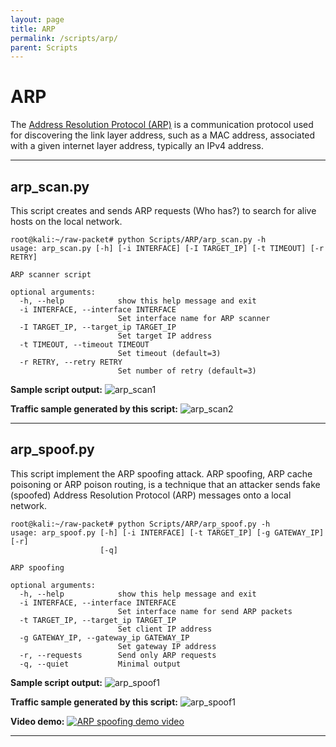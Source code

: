 ```yaml
---
layout: page
title: ARP
permalink: /scripts/arp/
parent: Scripts
---
```

# ARP

The [Address Resolution Protocol (ARP)](https://en.wikipedia.org/wiki/Address_Resolution_Protocol) is a communication protocol used for discovering the link layer address, such as a MAC address, associated with a given internet layer address, typically an IPv4 address.

---

## arp_scan.py
This script creates and sends ARP requests (Who has?) to search for alive hosts on the local network.

```
root@kali:~/raw-packet# python Scripts/ARP/arp_scan.py -h
usage: arp_scan.py [-h] [-i INTERFACE] [-I TARGET_IP] [-t TIMEOUT] [-r RETRY]

ARP scanner script

optional arguments:
  -h, --help            show this help message and exit
  -i INTERFACE, --interface INTERFACE
                        Set interface name for ARP scanner
  -I TARGET_IP, --target_ip TARGET_IP
                        Set target IP address
  -t TIMEOUT, --timeout TIMEOUT
                        Set timeout (default=3)
  -r RETRY, --retry RETRY
                        Set number of retry (default=3)
```

**Sample script output:**
![arp_scan1](https://camo.githubusercontent.com/a2614110d00667ea180cd5ad04053696790acda3/68747470733a2f2f7261772d7061636b65742e6769746875622e696f2f7374617469632f696d616765732f73637265656e73686f74732f6172705f7363616e2e70795f73637265656e73686f742e706e67)

**Traffic sample generated by this script:**
![arp_scan2](https://camo.githubusercontent.com/f6c412f3381c73d2b4cf5c6b034af4e7ddc313ae/68747470733a2f2f7261772d7061636b65742e6769746875622e696f2f7374617469632f696d616765732f73637265656e73686f74732f6172705f7363616e2e70795f747261666669632e706e67)

---

## arp_spoof.py

This script implement the ARP spoofing attack. 
ARP spoofing, ARP cache poisoning or ARP poison routing, is a technique that  an attacker sends fake (spoofed) Address Resolution Protocol (ARP) messages onto a local network.

```
root@kali:~/raw-packet# python Scripts/ARP/arp_spoof.py -h
usage: arp_spoof.py [-h] [-i INTERFACE] [-t TARGET_IP] [-g GATEWAY_IP] [-r]
                    [-q]

ARP spoofing

optional arguments:
  -h, --help            show this help message and exit
  -i INTERFACE, --interface INTERFACE
                        Set interface name for send ARP packets
  -t TARGET_IP, --target_ip TARGET_IP
                        Set client IP address
  -g GATEWAY_IP, --gateway_ip GATEWAY_IP
                        Set gateway IP address
  -r, --requests        Send only ARP requests
  -q, --quiet           Minimal output
```

**Sample script output:**
![arp_spoof1](https://camo.githubusercontent.com/9c333669328f97315201e40dd1ad6fa1e8383fe1/68747470733a2f2f7261772d7061636b65742e6769746875622e696f2f7374617469632f696d616765732f73637265656e73686f74732f6172705f73706f6f662e70795f73637265656e73686f742e706e67)

**Traffic sample generated by this script:**
![arp_spoof1](https://camo.githubusercontent.com/ba3ca7958fad940a55a94b4651bdb33695f3cccb/68747470733a2f2f7261772d7061636b65742e6769746875622e696f2f7374617469632f696d616765732f73637265656e73686f74732f6172705f73706f6f662e70795f747261666669632e706e67)

**Video demo:**
[![ARP spoofing demo video](https://raw-packet.github.io/static/images/gifs/arp_spoof.gif)](https://youtu.be/bgm_gDzdd0g)

---